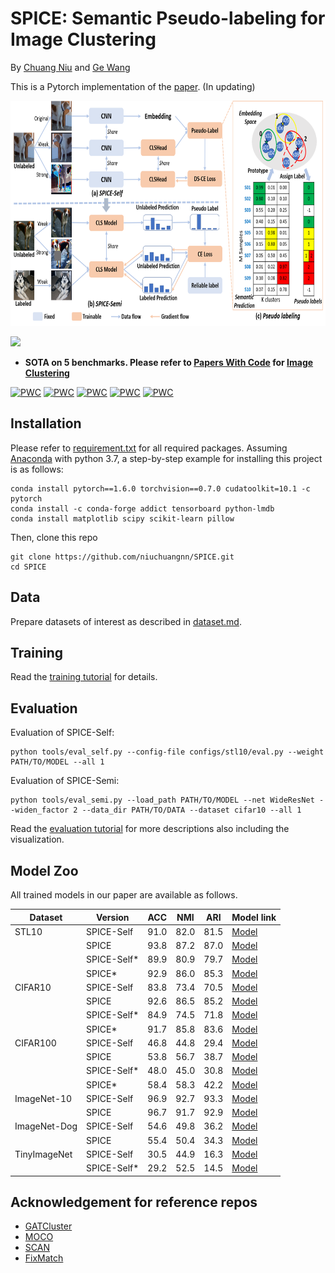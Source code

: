 # SPICE: Semantic Pseudo-labeling for Image Clustering
By [Chuang Niu](https://scholar.google.com/citations?user=aoud5NgAAAAJ&hl) and [Ge Wang](https://www.linkedin.com/in/ge-wang-axis/)

This is a Pytorch implementation of the [paper](https://arxiv.org/pdf/2103.09382.pdf). (In updating)


<tr>
<p align="center"> <img height="360" src="./figures/framework.png"></p>
</tr>


<tr>
<td><img  height="190" src="./figures/proto-local.png"></td>
</tr>

- **SOTA on 5 benchmarks. Please refer to [Papers With Code](https://paperswithcode.com/paper/spice-semantic-pseudo-labeling-for-image) for [Image Clustering](https://paperswithcode.com/task/image-clustering)**

[![PWC](https://img.shields.io/endpoint.svg?url=https://paperswithcode.com/badge/spice-semantic-pseudo-labeling-for-image/image-clustering-on-stl-10)](https://paperswithcode.com/sota/image-clustering-on-stl-10?p=spice-semantic-pseudo-labeling-for-image)
[![PWC](https://img.shields.io/endpoint.svg?url=https://paperswithcode.com/badge/spice-semantic-pseudo-labeling-for-image/image-clustering-on-cifar-10)](https://paperswithcode.com/sota/image-clustering-on-cifar-10?p=spice-semantic-pseudo-labeling-for-image)
[![PWC](https://img.shields.io/endpoint.svg?url=https://paperswithcode.com/badge/spice-semantic-pseudo-labeling-for-image/image-clustering-on-cifar-100)](https://paperswithcode.com/sota/image-clustering-on-cifar-100?p=spice-semantic-pseudo-labeling-for-image)
[![PWC](https://img.shields.io/endpoint.svg?url=https://paperswithcode.com/badge/spice-semantic-pseudo-labeling-for-image/image-clustering-on-imagenet-10)](https://paperswithcode.com/sota/image-clustering-on-imagenet-10?p=spice-semantic-pseudo-labeling-for-image)
[![PWC](https://img.shields.io/endpoint.svg?url=https://paperswithcode.com/badge/spice-semantic-pseudo-labeling-for-image/image-clustering-on-tiny-imagenet)](https://paperswithcode.com/sota/image-clustering-on-tiny-imagenet?p=spice-semantic-pseudo-labeling-for-image)


## Installation
Please refer to [requirement.txt](./requirements.txt) for all required packages.
Assuming [Anaconda](https://www.anaconda.com/) with python 3.7, a step-by-step example for installing this project is as follows:

```shell script
conda install pytorch==1.6.0 torchvision==0.7.0 cudatoolkit=10.1 -c pytorch
conda install -c conda-forge addict tensorboard python-lmdb
conda install matplotlib scipy scikit-learn pillow
```

Then, clone this repo
```shell script
git clone https://github.com/niuchuangnn/SPICE.git
cd SPICE
```

## Data
Prepare datasets of interest as described in [dataset.md](./dataset.md).

## Training
Read the [training tutorial](./train.md) for details.

## Evaluation
Evaluation of SPICE-Self:
```shell script
python tools/eval_self.py --config-file configs/stl10/eval.py --weight PATH/TO/MODEL --all 1
```
Evaluation of SPICE-Semi:
```shell script
python tools/eval_semi.py --load_path PATH/TO/MODEL --net WideResNet --widen_factor 2 --data_dir PATH/TO/DATA --dataset cifar10 --all 1 
```
Read the [evaluation tutorial](./evaluation.md) for more descriptions also including the visualization.

## Model Zoo
All trained models in our paper are available as follows.

| Dataset          | Version           | ACC                   |  NMI            |  ARI      |Model link |
|------------------|-------------------|---------------------- |-----------------|-----------|--------------|
| STL10            |  SPICE-Self       | 91.0                  | 82.0            | 81.5      |[Model](https://drive.google.com/file/d/1rwGQgQaDdrWOk7zVhROEJjZ87eXRu0sw/view?usp=sharing)  |
|                  |  SPICE            | 93.8                  | 87.2            | 87.0      |[Model](https://drive.google.com/file/d/1czgfXh3bJPgU19-HQjb019cU2mjQccFY/view?usp=sharing)  |
|                  |  SPICE-Self*      | 89.9                  | 80.9            | 79.7      |[Model](https://drive.google.com/file/d/18bhdRcwXxQHfzNlm1ZFjQnIhCHcQKb_Z/view?usp=sharing)  |
|                  |  SPICE*           | 92.9                  | 86.0            | 85.3      |[Model](https://drive.google.com/file/d/1IFhsS6I0GjEO33TcUuZnHbV3zs6SzAqe/view?usp=sharing)  |
| CIFAR10          |  SPICE-Self       | 83.8                  | 73.4            | 70.5      |[Model](https://drive.google.com/file/d/1Qvti7K8UTVKDsa34WReJKPyeBElfg2Xd/view?usp=sharing)  |
|                  |  SPICE            | 92.6                  | 86.5            | 85.2      |[Model](https://drive.google.com/file/d/1rpCgghJNdlecguGBKsXv97Q9uHN0fSCA/view?usp=sharing) |
|                  |  SPICE-Self*      | 84.9                  | 74.5            | 71.8      |[Model](https://drive.google.com/file/d/1ILexWaM2zR00IjR0H567umQACfFzIJsZ/view?usp=sharing)  |
|                  |  SPICE*           | 91.7                  | 85.8            | 83.6      |[Model](https://drive.google.com/file/d/1QriNjz-08ca8uH9X-lf84WNdmRVSY4OW/view?usp=sharing)  |
| CIFAR100         |  SPICE-Self       | 46.8                  | 44.8            | 29.4      |[Model](https://drive.google.com/file/d/1XjFNz4Xf-nMO5AbloUWFeULeW3_6LooS/view?usp=sharing)  |
|                  |  SPICE            | 53.8                  | 56.7            | 38.7      |[Model](https://drive.google.com/file/d/1b2OakQjRu8vVXcLdRzFlOYoA71GzBDa0/view?usp=sharing)  |
|                  |  SPICE-Self*      | 48.0                  | 45.0            | 30.8      |[Model](https://drive.google.com/file/d/1FLNdRw2kewvH06ROrsupcw8p6nMraxQ1/view?usp=sharing)  |
|                  |  SPICE*           | 58.4                  | 58.3            | 42.2      |[Model](https://drive.google.com/file/d/1u8ajijNtLhDcypFRtJcCV1Njm8iMHkvP/view?usp=sharing)  |
| ImageNet-10      |  SPICE-Self       | 96.9                  | 92.7            | 93.3      |[Model](https://drive.google.com/file/d/1C2ERpAVAnNgtX7OQON4od4_BBAubSMPr/view?usp=sharing)  |
|                  |  SPICE            | 96.7                  | 91.7            | 92.9      |[Model](https://drive.google.com/file/d/18AsOvwE0ElgHipcSKlwUad8-p3mv6EEm/view?usp=sharing)  |
| ImageNet-Dog     |  SPICE-Self       | 54.6                  | 49.8            | 36.2      |[Model](https://drive.google.com/file/d/1pLcfEydw4L7yy_xlhgDq2nVImHooWdkQ/view?usp=sharing)  |
|                  |  SPICE            | 55.4                  | 50.4            | 34.3      |[Model](https://drive.google.com/file/d/1-qqckC8N9_zcIyI8NjB51qApDalFoXti/view?usp=sharing)  |
| TinyImageNet     |  SPICE-Self       | 30.5                  | 44.9            | 16.3      |[Model](https://drive.google.com/file/d/1JnmptRFP5rNM61JI9ehwXLyfWtE3jS8l/view?usp=sharing)  |
|                  |  SPICE-Self*      | 29.2                  | 52.5            | 14.5      |[Model](https://drive.google.com/file/d/1JnmptRFP5rNM61JI9ehwXLyfWtE3jS8l/view?usp=sharing)  |


## Acknowledgement for reference repos
- [GATCluster](https://github.com/niuchuangnn/GATCluster)
- [MOCO](https://github.com/facebookresearch/moco)
- [SCAN](https://github.com/wvangansbeke/Unsupervised-Classification)
- [FixMatch](https://github.com/LeeDoYup/FixMatch-pytorch)